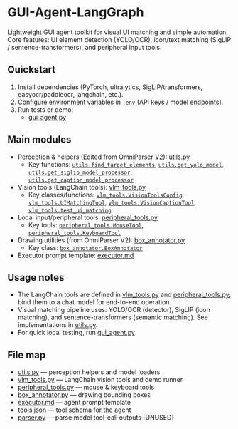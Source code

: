 # GUI-Agent-LangGraph

Lightweight GUI agent toolkit for visual UI matching and simple automation.  
Core features: UI element detection (YOLO/OCR), icon/text matching (SigLIP / sentence-transformers), and peripheral input tools.

## Quickstart

1. Install dependencies (PyTorch, ultralytics, SigLIP/transformers, easyocr/paddleocr, langchain, etc.).
2. Configure environment variables in `.env` (API keys / model endpoints).
3. Run tests or demo:
   - [gui_agent.py](gui_agent.py)

## Main modules

- Perception & helpers (Edited from OmniParser V2): [utils.py](utils.py)  
  - Key functions: [`utils.find_target_elements`](utils.py), [`utils.get_yolo_model`](utils.py), [`utils.get_siglip_model_processor`](utils.py), [`utils.get_caption_model_processor`](utils.py)
- Vision tools (LangChain tools): [vlm_tools.py](vlm_tools.py)  
  - Key classes/functions: [`vlm_tools.VisionToolsConfig`](vlm_tools.py), [`vlm_tools.UIMatchingTool`](vlm_tools.py), [`vlm_tools.VisionCaptionTool`](vlm_tools.py), [`vlm_tools.test_ui_matching`](vlm_tools.py)
- Local input/peripheral tools: [peripheral_tools.py](peripheral_tools.py)  
  - Key tools: [`peripheral_tools.MouseTool`](peripheral_tools.py), [`peripheral_tools.KeyboardTool`](peripheral_tools.py)
- Drawing utilities (from OmniParser V2): [box_annotator.py](box_annotator.py)  
  - Key class: [`box_annotator.BoxAnnotator`](box_annotator.py)
- Executor prompt template: [executor.md](executor.md)

## Usage notes

- The LangChain tools are defined in [vlm_tools.py](vlm_tools.py) and [peripheral_tools.py](peripheral_tools.py); bind them to a chat model for end-to-end operation.
- Visual matching pipeline uses: YOLO/OCR (detector), SigLIP (icon matching), and sentence-transformers (semantic matching). See implementations in [utils.py](utils.py).
- For quick local testing, run [gui_agent.py](gui_agent.py)

## File map

- [utils.py](utils.py) — perception helpers and model loaders  
- [vlm_tools.py](vlm_tools.py) — LangChain vision tools and demo runner  
- [peripheral_tools.py](peripheral_tools.py) — mouse & keyboard tools  
- [box_annotator.py](box_annotator.py) — drawing bounding boxes  
- [executor.md](executor.md) — agent prompt template  
- [tools.json](tools.json) — tool schema for the agent
- ~~[parser.py](parser.py) — parse model tool-call outputs  [UNUSED]~~

